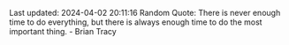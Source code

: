 Last updated: 2024-04-02 20:11:16
Random Quote: There is never enough time to do everything, but there is always enough time to do the most important thing. - Brian Tracy